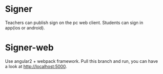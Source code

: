 # Signer
Teachers can publish sign on the pc web client. Students can sign in app(ios or android).

# Signer-web
Use angular2 + webpack framework. Pull this branch and run, you can have a look at [http://localhost:5000](http://localhost:5000).